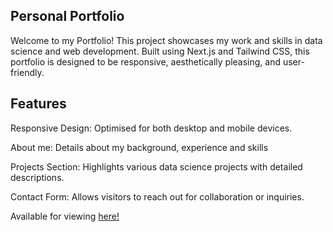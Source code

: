 ## Personal Portfolio 

Welcome to my  Portfolio! This project showcases my work and skills in data science and web development. Built using Next.js and Tailwind CSS, this portfolio is designed to be responsive, aesthetically pleasing, and user-friendly.

## Features 
Responsive Design: Optimised for both desktop and mobile devices.

About me: Details about my background, experience and skills 

Projects Section: Highlights various data science projects with detailed descriptions.

Contact Form: Allows visitors to reach out for collaboration or inquiries.

Available for viewing [here!](https://data-science-portfolio-sigma.vercel.app/)
